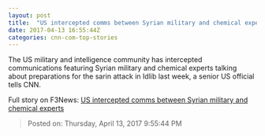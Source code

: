 ```yaml
---
layout: post
title:  "US intercepted comms between Syrian military and chemical experts"
date: 2017-04-13 16:55:44Z
categories: cnn-com-top-stories
---
```


The US military and intelligence community has intercepted communications featuring Syrian military and chemical experts talking about preparations for the sarin attack in Idlib last week, a senior US official tells CNN.


Full story on F3News: [US intercepted comms between Syrian military and chemical experts](http://www.f3nws.com/n/jrhzt)

> Posted on: Thursday, April 13, 2017 9:55:44 PM
